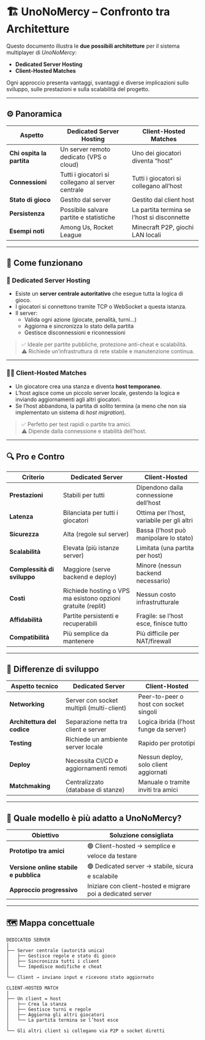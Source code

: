 # 🏗️ UnoNoMercy – Confronto tra Architetture

Questo documento illustra le **due possibili architetture** per il sistema multiplayer di *UnoNoMercy*:

- **Dedicated Server Hosting**
- **Client-Hosted Matches**

Ogni approccio presenta vantaggi, svantaggi e diverse implicazioni sullo sviluppo, sulle prestazioni e sulla scalabilità del progetto.

---

## ⚙️ Panoramica

| Aspetto | **Dedicated Server Hosting** | **Client-Hosted Matches** |
|----------|------------------------------|---------------------------|
| **Chi ospita la partita** | Un server remoto dedicato (VPS o cloud) | Uno dei giocatori diventa “host” |
| **Connessioni** | Tutti i giocatori si collegano al server centrale | Tutti i giocatori si collegano all’host |
| **Stato di gioco** | Gestito dal server | Gestito dal client host |
| **Persistenza** | Possibile salvare partite e statistiche | La partita termina se l’host si disconnette |
| **Esempi noti** | Among Us, Rocket League | Minecraft P2P, giochi LAN locali |

---

## 🧠 Come funzionano

### 🏢 Dedicated Server Hosting

- Esiste un **server centrale autoritativo** che esegue tutta la logica di gioco.
- I giocatori si connettono tramite TCP o WebSocket a questa istanza.
- Il server:
  - Valida ogni azione (giocate, penalità, turni…)
  - Aggiorna e sincronizza lo stato della partita
  - Gestisce disconnessioni e riconnessioni

> ✅ Ideale per partite pubbliche, protezione anti-cheat e scalabilità.  
> ⚠️ Richiede un’infrastruttura di rete stabile e manutenzione continua.

---

### 🧍‍♂️ Client-Hosted Matches

- Un giocatore crea una stanza e diventa **host temporaneo**.  
- L’host agisce come un piccolo server locale, gestendo la logica e inviando aggiornamenti agli altri giocatori.  
- Se l’host abbandona, la partita di solito termina (a meno che non sia implementato un sistema di *host migration*).

> ✅ Perfetto per test rapidi o partite tra amici.  
> ⚠️ Dipende dalla connessione e stabilità dell’host.

---

## 🔍 Pro e Contro

| Criterio | **Dedicated Server** | **Client-Hosted** |
|-----------|----------------------|-------------------|
| **Prestazioni** | Stabili per tutti | Dipendono dalla connessione dell’host |
| **Latenza** | Bilanciata per tutti i giocatori | Ottima per l’host, variabile per gli altri |
| **Sicurezza** | Alta (regole sul server) | Bassa (l’host può manipolare lo stato) |
| **Scalabilità** | Elevata (più istanze server) | Limitata (una partita per host) |
| **Complessità di sviluppo** | Maggiore (serve backend e deploy) | Minore (nessun backend necessario) |
| **Costi** | Richiede hosting o VPS ma esistono opzioni gratuite (replit) | Nessun costo infrastrutturale |
| **Affidabilità** | Partite persistenti e recuperabili | Fragile: se l’host esce, finisce tutto |
| **Compatibilità** | Più semplice da mantenere | Più difficile per NAT/firewall |

---

## 🧩 Differenze di sviluppo

| Aspetto tecnico | **Dedicated Server** | **Client-Hosted** |
|------------------|----------------------|-------------------|
| **Networking** | Server con socket multipli (multi-client) | Peer-to-peer o host con socket singoli |
| **Architettura del codice** | Separazione netta tra client e server | Logica ibrida (l’host funge da server) |
| **Testing** | Richiede un ambiente server locale | Rapido per prototipi |
| **Deploy** | Necessita CI/CD e aggiornamenti remoti | Nessun deploy, solo client aggiornati |
| **Matchmaking** | Centralizzato (database di stanze) | Manuale o tramite inviti tra amici |

---

## 🧭 Quale modello è più adatto a UnoNoMercy?

| Obiettivo | Soluzione consigliata |
|------------|----------------------|
| **Prototipo tra amici** | 🟢 Client-hosted → semplice e veloce da testare |
| **Versione online stabile e pubblica** | 🟢 Dedicated server → stabile, sicura e scalabile |
| **Approccio progressivo** | Iniziare con client-hosted e migrare poi a dedicated server |

---

## 🗺️ Mappa concettuale

```text
DEDICATED SERVER
│
├── Server centrale (autorità unica)
│   ├── Gestisce regole e stato di gioco
│   ├── Sincronizza tutti i client
│   └── Impedisce modifiche e cheat
│
└── Client → inviano input e ricevono stato aggiornato

CLIENT-HOSTED MATCH
│
├── Un client = host
│   ├── Crea la stanza
│   ├── Gestisce turni e regole
│   ├── Aggiorna gli altri giocatori
│   └── La partita termina se l’host esce
│
└── Gli altri client si collegano via P2P o socket diretti
